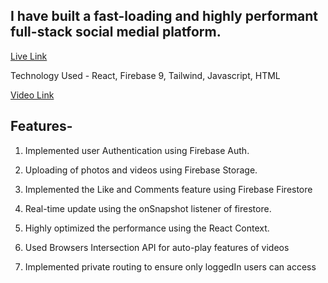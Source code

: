## I have built a fast-loading and highly performant full-stack social medial platform.
 
[Live Link](https://insta-jatin-reels.netlify.app/login)

Technology Used - React, Firebase 9, Tailwind, Javascript, HTML

[Video Link](https://drive.google.com/file/d/1PeItrCScqH4HaVoPx1ZKcY37Ctfm4sru/view?usp=share_link)

## Features-

1. Implemented user Authentication using Firebase Auth.

2. Uploading of photos and videos using Firebase Storage.

3. Implemented the Like and Comments feature using Firebase Firestore

4. Real-time update using the onSnapshot listener of firestore.

5. Highly optimized the performance using the React Context.

6. Used Browsers Intersection API for auto-play features of videos

7. Implemented private routing to ensure only loggedIn users can access
